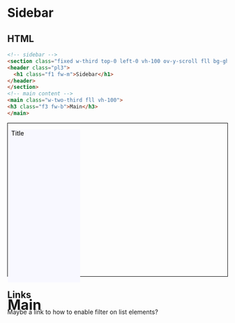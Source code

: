 # Sidebar

## HTML

```html
<!-- sidebar -->
<section class="fixed w-third top-0 left-0 vh-100 ov-y-scroll fll bg-ghost-white">
<header class="pl3">
  <h1 class="f1 fw-m">Sidebar</h1>
</header>
</section>
<!-- main content -->
<main class="w-two-third fll vh-100">
<h3 class="f3 fw-b">Main</h3>
</main>
```
<style>
.page {
  width: 100%;
  height: 350px;
  border: 1px solid black;
}
.w-third { width: 33%; }
.w-two-third { width: 66%; }
.top-0 { top: 0 }
.left-0 { left: 0 }
.h-100 { height: 100%; }
.fl-l { float: left; }
.bg-ghost-white { background-color: #F8F8FF; }
.f3 { font-size: 2rem; }
.fw-b { font-weight: 700 }
.fw-m { font-weight: 500 }
.ph3 { padding-right: .5rem; padding-left: .5rem; }
</style>

<div class="page">
<div class="fixed w-third top-0 left-0 h-100 fll bg-ghost-white">
<p class="f2 fw-m ph3">Title</p>
</div>
<div class="w-two-third fll vh-100">
<p class="f3 fw-b pl3">Main</p>
</div>
</div>

## Links
Maybe a link to how to enable filter on list elements?
